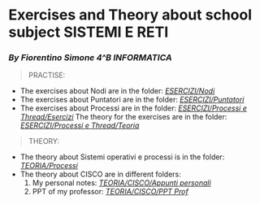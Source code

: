 # Exercises and Theory about school subject SISTEMI E RETI
### _By Fiorentino Simone 4^B INFORMATICA_

>PRACTISE:
- The exercises about Nodi are in the folder: [_ESERCIZI/Nodi_](https://github.com/Fiorentino-Simone/playground-Sistemi_e_Reti-4B/tree/master/ESERCIZI/Nodi)
- The exercises about Puntatori are in the folder: [_ESERCIZI/Puntatori_](https://github.com/Fiorentino-Simone/playground-Sistemi_e_Reti-4B/tree/master/ESERCIZI/Puntatori)
- The exercises about Processi are in the folder: [_ESERCIZI/Processi e Thread/Esercizi_](https://github.com/Fiorentino-Simone/playground-Sistemi_e_Reti-4B/tree/master/ESERCIZI/Processi%20e%20Thread/Esercizi)
  The theory for the exercises are in the folder: [_ESERCIZI/Processi e Thread/Teoria_](https://github.com/Fiorentino-Simone/playground-Sistemi_e_Reti-4B/tree/master/ESERCIZI/Processi%20e%20Thread/Teoria)


>THEORY:
- The theory about Sistemi operativi e processi is in the folder: [_TEORIA/Processi_](https://github.com/Fiorentino-Simone/playground-Sistemi_e_Reti-4B/tree/master/TEORIA/Processi)
- The theory about CISCO are in different folders:
    1) My personal notes: [_TEORIA/CISCO/Appunti personali_](https://github.com/Fiorentino-Simone/playground-Sistemi_e_Reti-4B/tree/master/TEORIA/CISCO/Appunti%20personali)
    2) PPT of my professor: [_TEORIA/CISCO/PPT Prof_](https://github.com/Fiorentino-Simone/playground-Sistemi_e_Reti-4B/tree/master/TEORIA/CISCO/PPT%20Prof)


